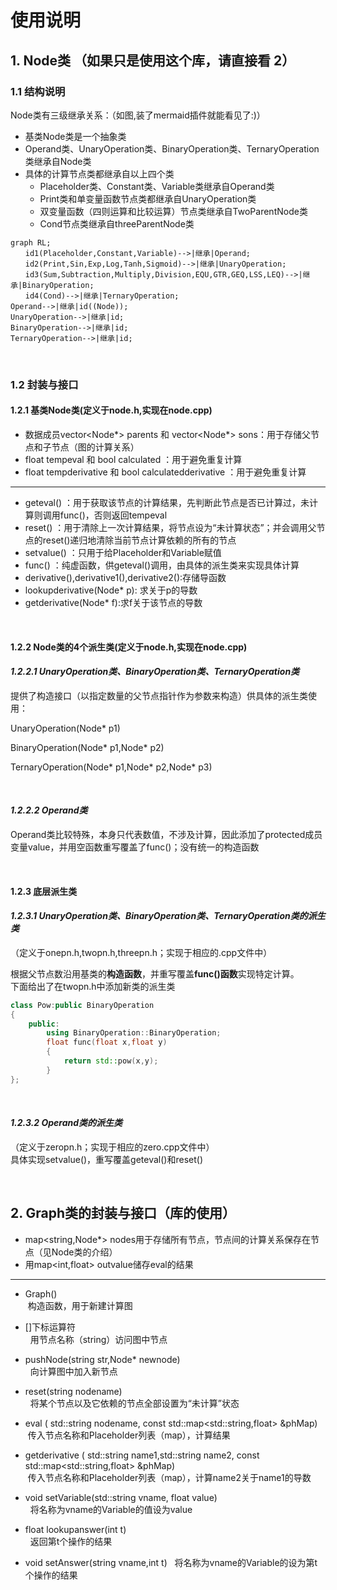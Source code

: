 # 使用说明

## 1. Node类 （如果只是使用这个库，请直接看 2）

### 1.1 结构说明
Node类有三级继承关系：（如图,装了mermaid插件就能看见了:)）
+ 基类Node类是一个抽象类
+ Operand类、UnaryOperation类、BinaryOperation类、TernaryOperation类继承自Node类
+ 具体的计算节点类都继承自以上四个类
  + Placeholder类、Constant类、Variable类继承自Operand类
  + Print类和单变量函数节点类都继承自UnaryOperation类
  + 双变量函数（四则运算和比较运算）节点类继承自TwoParentNode类
  + Cond节点类继承自threeParentNode类



```mermaid
graph RL;  
　　id1(Placeholder,Constant,Variable)-->|继承|Operand;    
　　id2(Print,Sin,Exp,Log,Tanh,Sigmoid)-->|继承|UnaryOperation;  
　　id3(Sum,Subtraction,Multiply,Division,EQU,GTR,GEQ,LSS,LEQ)-->|继承|BinaryOperation;  
　　id4(Cond)-->|继承|TernaryOperation;  
Operand-->|继承|id((Node));
UnaryOperation-->|继承|id;
BinaryOperation-->|继承|id;
TernaryOperation-->|继承|id;
```
<br/>

### 1.2 封装与接口
#### 1.2.1 基类Node类(定义于node.h,实现在node.cpp)
   + 数据成员vector<Node*> parents 和 vector<Node*> sons：用于存储父节点和子节点（图的计算关系）
   + float tempeval 和 bool calculated ：用于避免重复计算 
   + float tempderivative 和 bool calculatedderivative ：用于避免重复计算 

  ***

   + geteval() ：用于获取该节点的计算结果，先判断此节点是否已计算过，未计算则调用func()，否则返回tempeval
   + reset() ：用于清除上一次计算结果，将节点设为“未计算状态”；并会调用父节点的reset()递归地清除当前节点计算依赖的所有的节点
   + setvalue() ：只用于给Placeholder和Variable赋值
   + func() ：纯虚函数，供geteval()调用，由具体的派生类来实现具体计算
   + derivative(),derivative1(),derivative2():存储导函数
   + lookupderivative(Node* p): 求关于p的导数
   + getderivative(Node* f):求f关于该节点的导数
 

<br/>
   

#### 1.2.2 Node类的4个派生类(定义于node.h,实现在node.cpp)
#### *1.2.2.1 UnaryOperation类、BinaryOperation类、TernaryOperation类*
  提供了构造接口（以指定数量的父节点指针作为参数来构造）供具体的派生类使用： 

  UnaryOperation(Node* p1)   

  BinaryOperation(Node* p1,Node* p2) 

  TernaryOperation(Node* p1,Node* p2,Node* p3)
  
<br/>

#### *1.2.2.2 Operand类*
Operand类比较特殊，本身只代表数值，不涉及计算，因此添加了protected成员变量value，并用空函数重写覆盖了func()；没有统一的构造函数

<br/>

#### 1.2.3 底层派生类
#### *1.2.3.1 UnaryOperation类、BinaryOperation类、TernaryOperation类的派生类*  
（定义于onepn.h,twopn.h,threepn.h；实现于相应的.cpp文件中）  

根据父节点数沿用基类的**构造函数**，并重写覆盖**func()函数**实现特定计算。  
下面给出了在twopn.h中添加新类的派生类  

```C++
class Pow:public BinaryOperation
{  
	public:
		using BinaryOperation::BinaryOperation;
		float func(float x,float y)
		{
			return std::pow(x,y);
		}
};
```  
<br/>

#### *1.2.3.2 Operand类的派生类*    
（定义于zeropn.h；实现于相应的zero.cpp文件中）  
具体实现setvalue()，重写覆盖geteval()和reset()

  
  <br/>

  ## 2. Graph类的封装与接口（库的使用）
  + map\<string,Node*> nodes用于存储所有节点，节点间的计算关系保存在节点（见Node类的介绍）
  + 用map\<int,float> outvalue储存eval的结果
  ---
  + Graph()  
&nbsp;构造函数，用于新建计算图  


  + []下标运算符  
  &nbsp; 用节点名称（string）访问图中节点

  + pushNode(string str,Node* newnode)  
  &nbsp; 向计算图中加入新节点  

  + reset(string nodename)  
  &nbsp; 将某个节点以及它依赖的节点全部设置为“未计算”状态  
  + eval ( std::string nodename, const std::map\<std::string,float> &phMap)   
  &nbsp;传入节点名称和Placeholder列表（map），计算结果
  + getderivative ( std::string name1,std::string name2, const std::map\<std::string,float> &phMap)   
  &nbsp;传入节点名称和Placeholder列表（map），计算name2关于name1的导数
  + void setVariable(std::string vname, float value)  
  &nbsp; 将名称为vname的Variable的值设为value
  + float lookupanswer(int t)  
  &nbsp; 返回第t个操作的结果
  + void setAnswer(string vname,int t)
  &nbsp; 将名称为vname的Variable的设为第t个操作的结果
